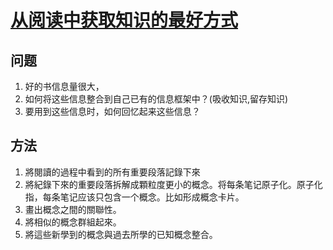 # [从阅读中获取知识的最好方式](https://wiki.heptabase.com/the-best-way-to-acquire-knowledge-from-readings?lang=zh-Hant)

## 问题
1. 好的书信息量很大，
  1. 如何将这些信息整合到自己已有的信息框架中？(吸收知识,留存知识)
  2. 要用到这些信息时，如何回忆起来这些信息？

## 方法
1. 將閱讀的過程中看到的所有重要段落記錄下來
2. 將紀錄下來的重要段落拆解成顆粒度更小的概念。将每条笔记原子化。原子化指，每条笔记应该只包含一个概念。比如形成概念卡片。
3. 畫出概念之間的關聯性。
4. 將相似的概念群組起來。
5. 將這些新學到的概念與過去所學的已知概念整合。

